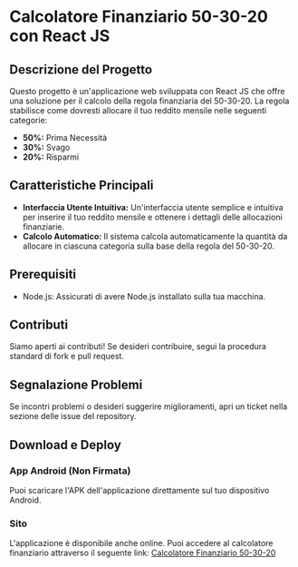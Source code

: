 # Calcolatore Finanziario 50-30-20 con React JS

## Descrizione del Progetto
Questo progetto è un'applicazione web sviluppata con React JS che offre una soluzione per il calcolo della regola finanziaria del 50-30-20. La regola stabilisce come dovresti allocare il tuo reddito mensile nelle seguenti categorie:
- **50%:** Prima Necessità
- **30%:** Svago
- **20%:** Risparmi

## Caratteristiche Principali
- **Interfaccia Utente Intuitiva:** Un'interfaccia utente semplice e intuitiva per inserire il tuo reddito mensile e ottenere i dettagli delle allocazioni finanziarie.
- **Calcolo Automatico:** Il sistema calcola automaticamente la quantità da allocare in ciascuna categoria sulla base della regola del 50-30-20.

## Prerequisiti
- Node.js: Assicurati di avere Node.js installato sulla tua macchina.

## Contributi
Siamo aperti ai contributi! Se desideri contribuire, segui la procedura standard di fork e pull request.

## Segnalazione Problemi
Se incontri problemi o desideri suggerire miglioramenti, apri un ticket nella sezione delle issue del repository.

## Download e Deploy

### App Android (Non Firmata)
Puoi scaricare l'APK dell'applicazione direttamente sul tuo dispositivo Android.

### Sito
L'applicazione è disponibile anche online. Puoi accedere al calcolatore finanziario attraverso il seguente link: [Calcolatore Finanziario 50-30-20](#https://ctvapp.netlify.app/)
